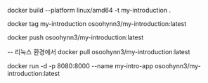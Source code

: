 docker build --platform linux/amd64 -t my-introduction .

docker tag my-introduction osoohynn3/my-introduction:latest

docker push osoohynn3/my-introduction:latest

-- 리눅스 환경에서
docker pull osoohynn3/my-introduction:latest

docker run -d -p 8080:8000 --name my-intro-app osoohynn3/my-introduction:latest
